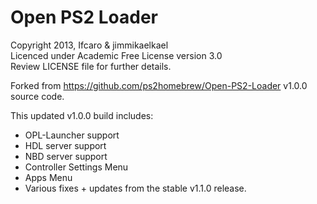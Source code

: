 # Open PS2 Loader

Copyright 2013, Ifcaro & jimmikaelkael  
Licenced under Academic Free License version 3.0  
Review LICENSE file for further details.  

Forked from https://github.com/ps2homebrew/Open-PS2-Loader v1.0.0 source code.

This updated v1.0.0 build includes:
- OPL-Launcher support
- HDL server support
- NBD server support
- Controller Settings Menu
- Apps Menu
- Various fixes + updates from the stable v1.1.0 release.
